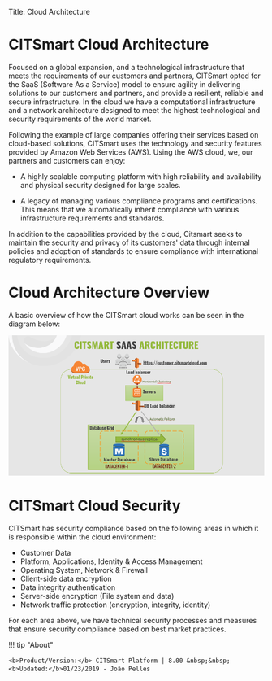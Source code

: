 Title: Cloud Architecture

# CITSmart Cloud Architecture

Focused on a global expansion, and a technological infrastructure that meets the requirements of our customers and partners, CITSmart opted for the SaaS (Software As a Service) model to ensure agility in delivering solutions to our customers and partners, and provide a resilient, reliable and secure infrastructure. In the cloud we have a computational infrastructure and a network architecture designed to meet the highest technological and security requirements of the world market.

Following the example of large companies offering their services based on cloud-based solutions, CITSmart uses the technology and security features provided by Amazon Web Services (AWS). Using the AWS cloud, we, our partners and customers can enjoy:

* A highly scalable computing platform with high reliability and availability and physical security designed for large scales.

* A legacy of managing various compliance programs and certifications. This means that we automatically inherit compliance with various infrastructure requirements and standards.

In addition to the capabilities provided by the cloud, Citsmart seeks to maintain the security and privacy of its customers' data through internal policies and adoption of standards to ensure compliance with international regulatory requirements.

# Cloud Architecture Overview

A basic overview of how the CITSmart cloud works can be seen in the diagram below:

![Screenshot](images/citsmart-cloud-plataform.png)

# CITSmart Cloud Security

CITSmart has security compliance based on the following areas in which it is responsible within the cloud environment:

* Customer Data
* Platform, Applications, Identity & Access Management
* Operating System, Network & Firewall
* Client-side data encryption
* Data integrity authentication
* Server-side encryption (File system and data)
* Network traffic protection (encryption, integrity, identity)

For each area above, we have technical security processes and measures that ensure security compliance based on best market practices.

!!! tip "About"

    <b>Product/Version:</b> CITSmart Platform | 8.00 &nbsp;&nbsp;
    <b>Updated:</b>01/23/2019 - João Pelles  
	
